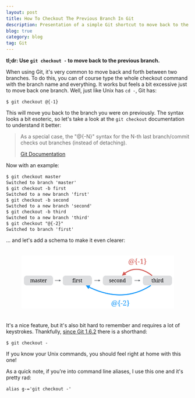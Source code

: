 ```yaml
---
layout: post
title: How To Checkout The Previous Branch In Git
description: Presentation of a simple Git shortcut to move back to the branch you were previously on.
blog: true
category: blog
tag: Git
---
```


**tl;dr: Use `git checkout -` to move back to the previous branch.**

When using Git, it's very common to move back and forth between two branches. To do this, you can of course type the whole checkout command with the branch name and everything. It works but feels a bit excessive just to move back one branch. Well, just like Unix has `cd -`, Git has:

	$ git checkout @{-1}

This will move you back to the branch you were on previously. The syntax looks a bit esoteric, so let's take a look at the `git checkout` documentation to understand it better:

> As a special case, the "@{-N}" syntax for the N-th last branch/commit checks out branches (instead of detaching).
>  
> [Git Documentation][1]

Now with an example:

	$ git checkout master
	Switched to branch 'master'
	$ git checkout -b first
	Switched to a new branch 'first'
	$ git checkout -b second
	Switched to a new branch 'second'
	$ git checkout -b third
	Switched to a new branch 'third'
	$ git checkout "@{-2}"
	Switched to branch 'first'

... and let's add a schema to make it even clearer:

<div class="image-wrapper" style="text-align: center"><img src="/assets/blog/git-checkout-previous.jpg" alt="Git checkout previous schema" style="padding: 20px; width: 420px;"/></div>

It's a nice feature, but it's also bit hard to remember and requires a lot of keystrokes. Thankfully, [since Git 1.6.2][2] there is a shorthand:

	$ git checkout -

If you know your Unix commands, you should feel right at home with this one!

As a quick note, if you're into command line aliases, I use this one and it's pretty rad:

	alias g-='git checkout -'

[1]:	https://git-scm.com/docs/git-checkout
[2]:	https://github.com/git/git/blob/master/Documentation/RelNotes/1.6.2.txt#L85